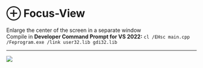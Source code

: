 # ⊕ Focus-View
Enlarge the center of the screen in a separate window   
Compile in <b>Developer Command Prompt for VS 2022:</b> ```cl /EHsc main.cpp /Feprogram.exe /link user32.lib gdi32.lib```   <hr>
<img src="https://i.ibb.co/KxhKybgB/2025-09-05-222216.png">
